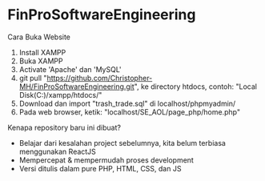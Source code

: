 # FinProSoftwareEngineering
Cara Buka Website
1. Install XAMPP
2. Buka XAMPP
3. Activate 'Apache' dan 'MySQL'
4. git pull "https://github.com/Christopher-MH/FinProSoftwareEngineering.git", ke directory htdocs, contoh: "Local Disk(C:)/xampp/htdocs/"
5. Download dan import "trash_trade.sql" di localhost/phpmyadmin/
6. Pada web browser, ketik: "localhost/SE_AOL/page_php/home.php"

Kenapa repository baru ini dibuat?
- Belajar dari kesalahan project sebelumnya, kita belum terbiasa menggunakan ReactJS
- Mempercepat & mempermudah proses development
- Versi ditulis dalam pure PHP, HTML, CSS, dan JS
